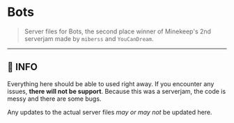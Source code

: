 # Bots

> Server files for Bots, the second place winner of Minekeep's 2nd serverjam made by `miberss` and `YouCanDream`.

---

## 📖 INFO

Everything here should be able to used right away. If you encounter any issues, **there will not be support**.
Because this was a serverjam, the code is messy and there are some bugs.

Any updates to the actual server files *may or may not* be updated here.
